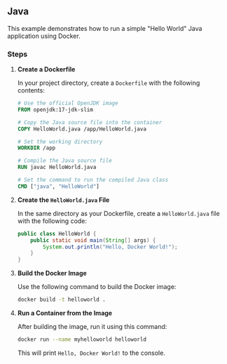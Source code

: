 ## Java

This example demonstrates how to run a simple "Hello World" Java application using Docker.

### Steps

1. **Create a Dockerfile**

    In your project directory, create a `Dockerfile` with the following contents:

    ```dockerfile
    # Use the official OpenJDK image
    FROM openjdk:17-jdk-slim

    # Copy the Java source file into the container
    COPY HelloWorld.java /app/HelloWorld.java

    # Set the working directory
    WORKDIR /app

    # Compile the Java source file
    RUN javac HelloWorld.java

    # Set the command to run the compiled Java class
    CMD ["java", "HelloWorld"]
    ```

2. **Create the `HelloWorld.java` File**

    In the same directory as your Dockerfile, create a `HelloWorld.java` file with the following code:

    ```java
    public class HelloWorld {
        public static void main(String[] args) {
            System.out.println("Hello, Docker World!");
        }
    }
    ```

3. **Build the Docker Image**

    Use the following command to build the Docker image:

    ```bash
    docker build -t helloworld .
    ```

4. **Run a Container from the Image**

    After building the image, run it using this command:

    ```bash
    docker run --name myhelloworld helloworld
    ```

    This will print `Hello, Docker World!` to the console.